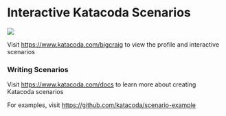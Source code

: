 # Interactive Katacoda Scenarios

[![](http://shields.katacoda.com/katacoda/bigcraig/count.svg)](https://www.katacoda.com/bigcraig "Get your profile on Katacoda.com")

Visit https://www.katacoda.com/bigcraig to view the profile and interactive scenarios

### Writing Scenarios
Visit https://www.katacoda.com/docs to learn more about creating Katacoda scenarios

For examples, visit https://github.com/katacoda/scenario-example

